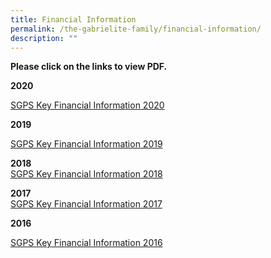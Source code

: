 ```yaml
---
title: Financial Information
permalink: /the-gabrielite-family/financial-information/
description: ""
---
```

**Please click on the links to view PDF.**

**2020**

[SGPS Key Financial Information 2020](/files/Annual%20Report%20template%202021%20Period%201%20Jan%2020%20%20to%2031%20Dec%2020%20website.pdf)

**2019**

[SGPS Key Financial Information 2019](/files/Annual%20Report%20template%202020%20Period%201%20Jan%2019%20to%2031%20Dec%2019%20to%20publish.pdf)

  
**2018**  
[SGPS Key Financial Information 2018](/files/st-gabriels-primary-school%20financial%20statement%20on%20website%202018.pdf)
  
**2017**  
[SGPS Key Financial Information 2017](/files/Financial%20info%202017%20(web).pdf)

**2016**

[SGPS Key Financial Information 2016](/files/Annual%20Report%202016%20St%20Gabriel's%20Pri%20School.pdf)